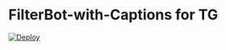# FilterBot-with-Captions for TG

[![Deploy](https://www.herokucdn.com/deploy/button.svg)](https://www.heroku.com/deploy?template=https://github.com/jikkubot/FilterBot-with-Captions) 
